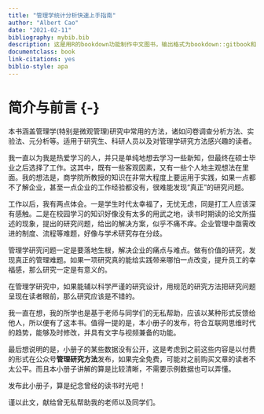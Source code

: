 ```yaml
---
title: "管理学统计分析快速上手指南"
author: "Albert Cao"
date: "2021-02-11"
bibliography: mybib.bib
description: 这是用R的bookdown功能制作中文图书，输出格式为bookdown::gitbook和bookdown::pdf_book.
documentclass: book
link-citations: yes
biblio-style: apa
---
```




# 简介与前言 {-}

本书涵盖管理学(特别是微观管理)研究中常用的方法，诸如问卷调查分析方法、实验法、元分析等。适用于研究生、科研人员以及对管理学研究方法感兴趣的读者。

我一直以为我是热爱学习的人，并只是单纯地想去学习一些新知，但最终在硕士毕业之后选择了工作。这其中，既有一些客观因素，又有一些个人地主观想法在里面。我的想法是，商学院所教授的知识在非常大程度上要运用于实践，如果一点都不了解企业，甚至一点企业的工作经验都没有，很难能发现“真正”的研究问题。

工作以后，我有两点体会。一是学生时代太幸福了，无忧无虑，同是打工人应该深有感触。二是在校园学习的知识好像没有太多的用武之地，读书时期读的论文所描述的现象，提出的研究问题，给出的解决方案，似乎不痛不痒。企业管理中亟需改进的制度、流程等难题，好像与学术研究存在分歧。

管理学研究问题一定是要落地生根，解决企业的痛点与难点。做有价值的研究，发现真正的管理难题。如果一项研究真的能给实践带来哪怕一点改变，提升员工的幸福感，那么研究一定是有意义的。

在管理学研究中，如果能辅以科学严谨的研究设计，用规范的研究方法把研究问题呈现在读者眼前，那么研究应该是不错的。

我一直在想，我的所学也是基于老师与同学们的无私帮助，应该以某种形式反馈给他人，所以便有了这本书。值得一提的是，本小册子的发布，符合互联网思维时代的趋势，能够及时修改，并具有文字与视频兼备的功能。

最后想说明的是，小册子的某些数据没有公开，这是考虑到之前这些内容是以付费的形式在公众号**管理研究方法**发布，如果完全免费，可能对之前购买文章的读者不太公平。而且本小册子讲解的算是比较清晰，不需要示例数据也可以弄懂。

发布此小册子，算是纪念曾经的读书时光吧！

谨以此文，献给曾无私帮助我的老师以及同学们。
